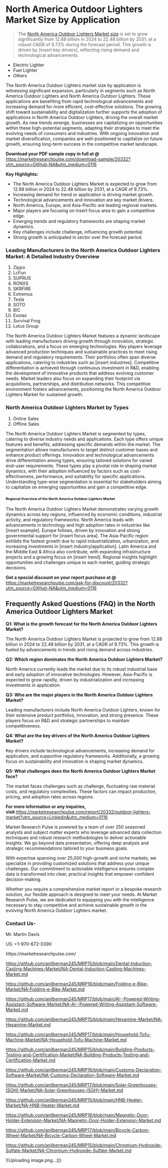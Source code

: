 <h1>North America Outdoor Lighters Market&nbsp;Size by Application</h1><blockquote><p>The <a href="https://marketresearchpulse.com/download-sample/20332?utm_source=GitHub-NA&amp;utm_medium=0116">North America Outdoor Lighters Market size</a> is set to grow significantly from 12.88 billion in 2024 to 22.48 billion by 2031, at a robust CAGR of 9.73% during the forecast period. This growth is driven by [insert key drivers], reflecting rising demand and technological advancements.</p></blockquote><ul><li>Electric Lighter<li> Fuel Lighter<li> Others</li></ul><p>The North America Outdoor Lighters market size by application is witnessing significant expansion, particularly in segments such as North America Outdoor Lighters and North America Outdoor Lighters. These applications are benefiting from rapid technological advancements and increasing demand for more efficient, cost-effective solutions. The growing shift toward sustainability and digitalization further supports the adoption of applications in North America Outdoor Lighters, driving the overall market growth. As new trends emerge, businesses are capitalizing on opportunities within these high-potential segments, adapting their strategies to meet the evolving needs of consumers and industries. With ongoing innovation and market diversification, companies are well-positioned to capitalize on future growth, ensuring long-term success in the competitive market landscape.</p><p><strong>Download your PDF sample copy in full at @ </strong><a href="https://marketresearchpulse.com/download-sample/20332?utm_source=GitHub-NA&amp;utm_medium=0116">https://marketresearchpulse.com/download-sample/20332?utm_source=GitHub-NA&amp;utm_medium=0116</a></p><p><strong>Key Highlights: </strong></p><ul><li>The North America Outdoor Lighters Market is expected to grow from 12.88 billion in 2024 to 22.48 billion by 2031, at a CAGR of 9.73%.</li><li>Increasing demand for trend or application is driving market growth.</li><li>Technological advancements and innovation are key market drivers.</li><li>North America, Europe, and Asia-Pacific are leading regional markets.</li><li>Major players are focusing on insert focus area to gain a competitive edge.</li><li>Emerging trends and regulatory frameworks are shaping market dynamics.</li><li>Key challenges include challenge, influencing growth potential.</li><li>Strong growth is anticipated in sector over the forecast period.</li></ul><h3>Leading Manufacturers in the North America Outdoor Lighters Market: A Detailed Industry Overview</h3><ol><li>Zippo</li><li>LcFun</li><li>SUPRUS</li><li>RONXS</li><li>SKRFIRE</li><li>Extremus</li><li>Tesla</li><li>SOTO</li><li>BIC</li><li>Exotac</li><li>Survival Frog</li><li>Lotus Group</li></ol><div class="flex max-w-full flex-col flex-grow"><div class="min-h-8 text-message flex w-full flex-col items-end gap-2 whitespace-normal break-words [.text-message+&amp;]:mt-5" dir="auto" data-message-author-role="assistant" data-message-id="fd8432e4-4910-450d-b182-61b7bfb0a01f" data-message-model-slug="gpt-4o"><div class="flex w-full flex-col gap-1 empty:hidden first:pt-[3px]"><div class="markdown prose w-full break-words dark:prose-invert light"><p>The North America Outdoor Lighters Market features a dynamic landscape with leading manufacturers driving growth through innovation, strategic collaborations, and a focus on emerging technologies. Key players leverage advanced production techniques and sustainable practices to meet rising demand and regulatory requirements. Their portfolios often span diverse applications, catering to industries such as [insert industries]. Competitive differentiation is achieved through continuous investment in R&amp;D, enabling the development of innovative products that address evolving customer needs. Market leaders also focus on expanding their footprint via acquisitions, partnerships, and distribution networks. This competitive environment fosters advancements, positioning the North America Outdoor Lighters Market for sustained growth.</p></div></div></div></div><h3>North America Outdoor Lighters Market by Types</h3><ol><li>Online Sales<li> Offline Sales</li></ol><div class="flex max-w-full flex-col flex-grow"><div class="min-h-8 text-message flex w-full flex-col items-end gap-2 whitespace-normal break-words [.text-message+&amp;]:mt-5" dir="auto" data-message-author-role="assistant" data-message-id="084470be-0bb7-4664-bddf-5156b4f41249" data-message-model-slug="gpt-4o-mini"><div class="flex w-full flex-col gap-1 empty:hidden first:pt-[3px]"><div class="markdown prose w-full break-words dark:prose-invert light"><p>The North America Outdoor Lighters Market is segmented by types, catering to diverse industry needs and applications. Each type offers unique features and benefits, addressing specific demands within the market. The segmentation allows manufacturers to target distinct customer bases and enhance product offerings. Innovation and technological advancements drive differentiation among types, ensuring tailored solutions for varied end-user requirements. These types play a pivotal role in shaping market dynamics, with their adoption influenced by factors such as cost-effectiveness, performance, and suitability for specific applications. Understanding type-wise segmentation is essential for stakeholders aiming to capitalize on emerging opportunities and gain a competitive edge.</p></div></div></div></div><h3><span style="font-size: 11px;">Regional Overview of the North America Outdoor Lighters Market</span></h3><div class="flex max-w-full flex-col flex-grow"><div class="min-h-8 text-message flex w-full flex-col items-end gap-2 whitespace-normal break-words [.text-message+&amp;]:mt-5" dir="auto" data-message-author-role="assistant" data-message-id="e9038762-ce64-4e30-91c9-9bd413514231" data-message-model-slug="gpt-4o-mini"><div class="flex w-full flex-col gap-1 empty:hidden first:pt-[3px]"><div class="markdown prose w-full break-words dark:prose-invert light"><p>The North America Outdoor Lighters Market demonstrates varying growth dynamics across key regions, influenced by economic conditions, industrial activity, and regulatory frameworks. North America leads with advancements in technology and high adoption rates in industries like [insert example]. Europe follows, driven by innovation and strong governmental support for [insert focus area]. The Asia-Pacific region exhibits the fastest growth due to rapid industrialization, urbanization, and increasing investments in [insert industry/application]. Latin America and the Middle East &amp; Africa also contribute, with expanding infrastructure projects and a growing focus on [insert trend]. Regional insights highlight opportunities and challenges unique to each market, guiding strategic decisions.</p></div></div></div></div><p><strong>Get a special discount on your report purchase at @ </strong><a href="https://marketresearchpulse.com/ask-for-discount/20332?utm_source=GitHub-NA&amp;utm_medium=0116">https://marketresearchpulse.com/ask-for-discount/20332?utm_source=GitHub-NA&amp;utm_medium=0116</a></p><h2>Frequently Asked Questions (FAQ) in the North America Outdoor Lighters Market</h2><p><strong>Q1: What is the growth forecast for the North America Outdoor Lighters Market?</strong></p><p>The North America Outdoor Lighters Market is projected to grow from 12.88 billion in 2024 to 22.48 billion by 2031, at a CAGR of 9.73%. This growth is fueled by advancements in trends and rising demand across industries.</p><p><strong>Q2: Which region dominates the North America Outdoor Lighters Market?</strong></p><p>North America currently leads the market due to its robust industrial base and early adoption of innovative technologies. However, Asia-Pacific is expected to grow rapidly, driven by industrialization and increasing investments in application.</p><p><strong>Q3: Who are the major players in the North America Outdoor Lighters Market?</strong></p><p>Leading manufacturers include North America Outdoor Lighters, known for their extensive product portfolios, innovation, and strong presence. These players focus on R&amp;D and strategic partnerships to maintain competitiveness.</p><p><strong>Q4: What are the key drivers of the North America Outdoor Lighters Market?</strong></p><p>Key drivers include technological advancements, increasing demand for application, and supportive regulatory frameworks. Additionally, a growing focus on sustainability and innovation is shaping market dynamics.</p><p><strong>Q5: What challenges does the North America Outdoor Lighters Market face?</strong></p><p>The market faces challenges such as challenge, fluctuating raw material costs, and regulatory complexities. These factors can impact production, pricing, and adoption rates across regions.</p><p><strong>For more information or any inquiries, visit&nbsp;</strong><a href="https://marketresearchpulse.com/report/20332/outdoor-lighters-market?utm_source=Linkedin&utm_medium=0116">https://marketresearchpulse.com/report/20332/outdoor-lighters-market?utm_source=Linkedin&utm_medium=0116</a></p><p>Market Research Pulse is powered by a team of over 250 seasoned analysts and subject matter experts who leverage advanced data collection techniques and robust research methodologies to deliver actionable insights. We go beyond data presentation, offering deep analysis and strategic recommendations tailored to your business goals.</p><p>With expertise spanning over 25,000 high-growth and niche markets, we specialize in providing customized solutions that address your unique challenges. Our commitment to actionable intelligence ensures complex data is transformed into clear, practical insights that empower confident decision-making.</p><p>Whether you require a comprehensive market report or a bespoke research solution, our flexible approach is designed to meet your needs. At Market Research Pulse, we are dedicated to equipping you with the intelligence necessary to stay competitive and achieve sustainable growth in the evolving North America Outdoor Lighters market.</p><h3><strong>Contact Us-</strong></h3><p>Mr. Martin Davis</p><p>US: +1-970-672-0390</p><p>https://marketresearchpulse.com/</p><p><a href="https://github.com/anilberman245/MRP15/blob/main/Dental-Induction-Casting-Machines-Market/NA-Dental-Induction-Casting-Machines-Market.md">https://github.com/anilberman245/MRP15/blob/main/Dental-Induction-Casting-Machines-Market/NA-Dental-Induction-Casting-Machines-Market.md</a></p><p><a href="https://github.com/anilberman245/MRP16/blob/main/Folding-e-Bike-Market/NA-Folding-e-Bike-Market.md">https://github.com/anilberman245/MRP16/blob/main/Folding-e-Bike-Market/NA-Folding-e-Bike-Market.md</a></p><p><a href="https://github.com/anilberman245/MRP17/blob/main/AI--Powered-Writing-Assistant-Software-Market/NA-AI--Powered-Writing-Assistant-Software-Market.md">https://github.com/anilberman245/MRP17/blob/main/AI--Powered-Writing-Assistant-Software-Market/NA-AI--Powered-Writing-Assistant-Software-Market.md</a></p><p><a href="https://github.com/anilberman245/MRP15/blob/main/Hexamine-Market/NA-Hexamine-Market.md">https://github.com/anilberman245/MRP15/blob/main/Hexamine-Market/NA-Hexamine-Market.md</a></p><p><a href="https://github.com/anilberman245/MRP17/blob/main/Household-Tofu-Machine-Market/NA-Household-Tofu-Machine-Market.md">https://github.com/anilberman245/MRP17/blob/main/Household-Tofu-Machine-Market/NA-Household-Tofu-Machine-Market.md</a></p><p><a href="https://github.com/anilberman245/MRP15/blob/main/Building-Products-Testing-and-Certification-Market/NA-Building-Products-Testing-and-Certification-Market.md">https://github.com/anilberman245/MRP15/blob/main/Building-Products-Testing-and-Certification-Market/NA-Building-Products-Testing-and-Certification-Market.md</a></p><p><a href="https://github.com/anilberman245/MRP16/blob/main/Customs-Declaration-Software-Market/NA-Customs-Declaration-Software-Market.md">https://github.com/anilberman245/MRP16/blob/main/Customs-Declaration-Software-Market/NA-Customs-Declaration-Software-Market.md</a></p><p><a href="https://github.com/anilberman245/MRP17/blob/main/Solar-Greenhouses-(SGH)-Market/NA-Solar-Greenhouses-(SGH)-Market.md">https://github.com/anilberman245/MRP17/blob/main/Solar-Greenhouses-(SGH)-Market/NA-Solar-Greenhouses-(SGH)-Market.md</a></p><p><a href="https://github.com/anilberman245/MRP15/blob/main/HNB-Heater-Market/NA-HNB-Heater-Market.md">https://github.com/anilberman245/MRP15/blob/main/HNB-Heater-Market/NA-HNB-Heater-Market.md</a></p><p><a href="https://github.com/anilberman245/MRP16/blob/main/Magnetic-Door-Holder-Extension-Market/NA-Magnetic-Door-Holder-Extension-Market.md">https://github.com/anilberman245/MRP16/blob/main/Magnetic-Door-Holder-Extension-Market/NA-Magnetic-Door-Holder-Extension-Market.md</a></p><p><a href="https://github.com/anilberman245/MRP17/blob/main/Bicycle-Carbon-Wheel-Market/NA-Bicycle-Carbon-Wheel-Market.md">https://github.com/anilberman245/MRP17/blob/main/Bicycle-Carbon-Wheel-Market/NA-Bicycle-Carbon-Wheel-Market.md</a></p><p><a href="https://github.com/anilberman245/MRP15/blob/main/Chromium-Hydroxide-Sulfate-Market/NA-Chromium-Hydroxide-Sulfate-Market.md">https://github.com/anilberman245/MRP15/blob/main/Chromium-Hydroxide-Sulfate-Market/NA-Chromium-Hydroxide-Sulfate-Market.md</a></p>
![Uploading image.png…]()
